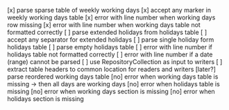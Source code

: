 [x] parse sparse table of weekly working days
[x] accept any marker in weekly working days table
[x] error with line number when working days row missing
[x] error with line number when working days table not formatted correctly
[ ] parse extended holidays from holidays table
[ ] accept any separator for extended holidays
[ ] parse single holiday form holidays table
[ ] parse empty holidays table
[ ] error with line number if holidays table not formatted correctly
[ ] error with line number if a date (range) cannot be parsed
[ ] use RepositoryCollection as input to writers
[ ] extract table headers to common location for readers and writers
[later?] parse reordered working days table
[no] error when working days table is missing -> then all days are working days
[no] error when holidays table is missing
[no] error when working days section is missing
[no] error when holidays section is missing